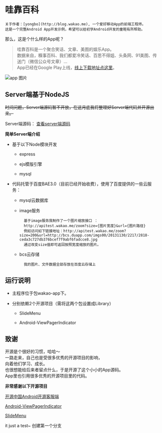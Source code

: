 ﻿哇靠百科 
=========
	关于作者：[yongbo](http://blog.wakao.me), 一个爱好移动App的前端工程师。  
	这是一个完整Android App开发示例，希望可以给初学Android开发的童鞋有所帮助。



那么，这是个什么样的App呢？

> 哇靠百科是一个聚合笑话、文章、美图的娱乐App。  
> 数据来自，糗事百科、我们都爱冷笑话、百思不得姐、头条网、91美图、传送门（微信公众号文章）...  
> App已经在Google Play上线，[线上下载地址点这里](https://play.google.com/store/apps/details?id=me.wakao.app&hl=zh-CN)。  

![app 图片](https://raw.githubusercontent.com/yongbo000/wakao-app/master/QQ20140412-1@2x.png)

## Server端基于NodeJS

~~时间问题，Server端源码暂不开放，在这月底我将整理好Server端代码并开源出来。~~

Server端源码：
[查看server端源码](https://github.com/yongbo000/wakao-server)

**简单Server端介绍**

- 基于以下Node模块开发

	* express
	
	* ejs模版引擎
	
	* mysql
	
- 代码托管于百度BAE3.0（目前已经开始收费），使用了百度提供的一些云服务：

	* mysql云数据库
	
	* image服务
	
			基于image服务我制作了一个图片缩放接口 ：
			http://apitest.wakao.me/zoom?size={图片宽度}&url={图片路径}
			例如访问如下链接地址：http://apitest.wakao.me/zoom?size=200&url=http://bcs.duapp.com/imgs00/20131130/2217/2818-ceda3c727db376bcef7f9abf6fadcce8.jpg
			通过改变size值即可返回按照宽度缩放的图片。
			
	* bcs云存储
			
			我的图片、文件数据全部存放在百度云存储上


## 运行说明


- 主程序位于包wakao-app下。
- 分别依赖2个开源项目（需将这两个包设置成Library）
	
	* SlideMenu
	
	* Android-ViewPagerIndicator



## 致谢

开源是个很好的习惯，哈哈～  
一路走来，自己也是受很多优秀的开源项目的影响，  
向着他们学习、成长。  
也很想能给后来者留点什么，于是开源了这个小小的App源码。  
App里也引用很多优秀的开源项目里的代码。

**非常感谢以下开源项目**

[开源中国Android开源客服端](https://github.com/oschina/android-app)

[Android-ViewPagerIndicator](https://github.com/JakeWharton/Android-ViewPagerIndicator)

[SlideMenu](https://github.com/TangKe/SlideMenu)

it just a test~
创建第一个分支